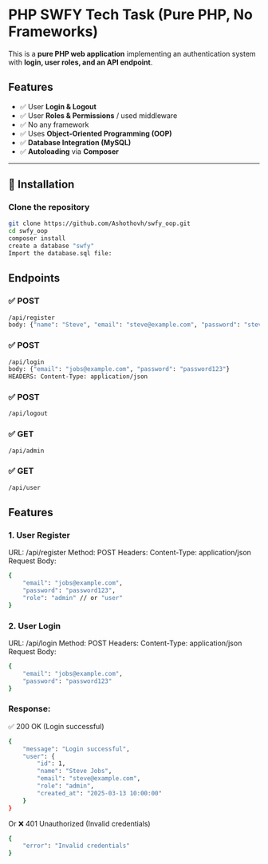 # PHP SWFY Tech Task (Pure PHP, No Frameworks)

This is a **pure PHP web application** implementing an authentication system with **login, user roles, and an API endpoint**.

## Features
- ✅ User **Login & Logout**
- ✅ User **Roles & Permissions** / used middleware
- ✅ No any framework
- ✅ Uses **Object-Oriented Programming (OOP)** 
- ✅ **Database Integration (MySQL)**
- ✅ **Autoloading** via **Composer**

---

## 📂 Installation

### Clone the repository
```bash
git clone https://github.com/Ashothovh/swfy_oop.git
cd swfy_oop
composer install
create a database "swfy"
Import the database.sql file:
```
## Endpoints
### ✅ POST 
```bash 
/api/register
body: {"name": "Steve", "email": "steve@example.com", "password": "steve123!"}
```
### ✅ POST 
```bash
/api/login     
body: {"email": "jobs@example.com", "password": "password123"}
HEADERS: Content-Type: application/json
```
### ✅ POST 
```bash 
/api/logout
``` 
### ✅ GET 
```bash 
/api/admin
```       
### ✅ GET 
```bash
/api/user 
```       

## Features
### 1. **User Register**
URL: /api/register
Method: POST
Headers: Content-Type: application/json
Request Body:
```bash
{
    "email": "jobs@example.com",
    "password": "password123",
    "role": "admin" // or "user"
}
```

### 2. **User Login**
URL: /api/login
Method: POST
Headers: Content-Type: application/json
Request Body:
```bash
{
    "email": "jobs@example.com",
    "password": "password123"
}
```
### Response:
✅ 200 OK (Login successful)
```bash
{
    "message": "Login successful",
    "user": {
        "id": 1,
        "name": "Steve Jobs",
        "email": "steve@example.com",
        "role": "admin",
        "created_at": "2025-03-13 10:00:00"
    }
}
```
Or
❌ 401 Unauthorized (Invalid credentials)
```bash
{
    "error": "Invalid credentials"
}
```


